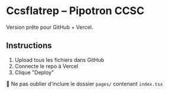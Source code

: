 # Ccsflatrep – Pipotron CCSC

Version prête pour GitHub + Vercel.

## Instructions
1. Upload tous les fichiers dans GitHub
2. Connecte le repo à Vercel
3. Clique "Deploy"

🚨 Ne pas oublier d'inclure le dossier `pages/` contenant `index.tsx`
